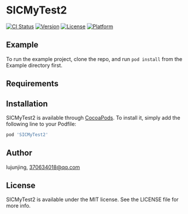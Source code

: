 # SICMyTest2

[![CI Status](https://img.shields.io/travis/lujunjing/SICMyTest2.svg?style=flat)](https://travis-ci.org/lujunjing/SICMyTest2)
[![Version](https://img.shields.io/cocoapods/v/SICMyTest2.svg?style=flat)](https://cocoapods.org/pods/SICMyTest2)
[![License](https://img.shields.io/cocoapods/l/SICMyTest2.svg?style=flat)](https://cocoapods.org/pods/SICMyTest2)
[![Platform](https://img.shields.io/cocoapods/p/SICMyTest2.svg?style=flat)](https://cocoapods.org/pods/SICMyTest2)

## Example

To run the example project, clone the repo, and run `pod install` from the Example directory first.

## Requirements

## Installation

SICMyTest2 is available through [CocoaPods](https://cocoapods.org). To install
it, simply add the following line to your Podfile:

```ruby
pod 'SICMyTest2'
```

## Author

lujunjing, 370634018@qq.com

## License

SICMyTest2 is available under the MIT license. See the LICENSE file for more info.
